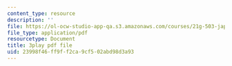 ```yaml
---
content_type: resource
description: ''
file: https://ol-ocw-studio-app-qa.s3.amazonaws.com/courses/21g-503-japanese-iii-fall-2019/23998f46ff9ff2ca9cf502abd98d3a93_dWNrHmcb4Oo.pdf
file_type: application/pdf
resourcetype: Document
title: 3play pdf file
uid: 23998f46-ff9f-f2ca-9cf5-02abd98d3a93
---
```


